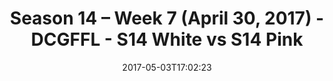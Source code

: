 ---
title: Season 14 – Week 7 (April 30, 2017) - DCGFFL - S14 White vs S14 Pink
teams-score:
- team: _teams/s14-white.md
  score:
- team: _teams/s14-pink.md
  score: 20
mvp: Chris & Andrew
game-ball: Jack S. & Buck
season: 14
week: 7
date: '2017-05-03T17:02:23'
pageid: season-14-week-7-april-30-2017-5108-vs-5102
---